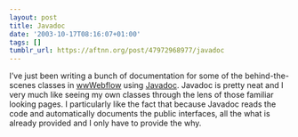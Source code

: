 ```yaml
---
layout: post
title: Javadoc
date: '2003-10-17T08:16:07+01:00'
tags: []
tumblr_url: https://aftnn.org/post/47972968977/javadoc
---
```

<p>I&rsquo;ve just been writing a bunch of documentation for some of the behind-the-scenes classes in <a href="http://www.wwwebflow.com">wwWebflow</a> using <a href="http://java.sun.com/j2se/javadoc/">Javadoc</a>. Javadoc is pretty neat and I very much like seeing my own classes through the lens of those familiar looking pages. I particularly like the fact that because Javadoc reads the code and automatically documents the public interfaces, all the what is already provided and I only have to provide the why.</p>
